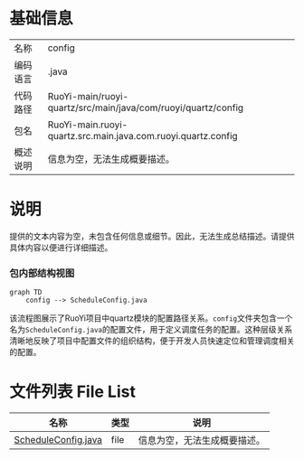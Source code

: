 # 基础信息

|      |      |
|------|------|
| 名称 | config |
| 编码语言 | .java |
| 代码路径 | RuoYi-main/ruoyi-quartz/src/main/java/com/ruoyi/quartz/config |
| 包名 | RuoYi-main.ruoyi-quartz.src.main.java.com.ruoyi.quartz.config |
| 概述说明 | 信息为空，无法生成概要描述。 |

# 说明

提供的文本内容为空，未包含任何信息或细节。因此，无法生成总结描述。请提供具体内容以便进行详细描述。


### 包内部结构视图

```mermaid
graph TD
    config --> ScheduleConfig.java
```

该流程图展示了RuoYi项目中quartz模块的配置路径关系。`config`文件夹包含一个名为`ScheduleConfig.java`的配置文件，用于定义调度任务的配置。这种层级关系清晰地反映了项目中配置文件的组织结构，便于开发人员快速定位和管理调度相关的配置。

# 文件列表 File List

| 名称   | 类型  | 说明 |
|-------|------|-------------|
| [ScheduleConfig.java](ScheduleConfig.md) | file | 信息为空，无法生成概要描述。 |


